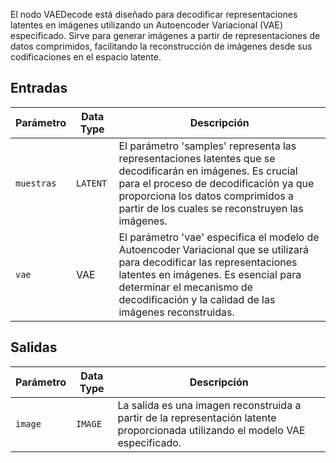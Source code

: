 
El nodo VAEDecode está diseñado para decodificar representaciones latentes en imágenes utilizando un Autoencoder Variacional (VAE) especificado. Sirve para generar imágenes a partir de representaciones de datos comprimidos, facilitando la reconstrucción de imágenes desde sus codificaciones en el espacio latente.

## Entradas

| Parámetro | Data Type | Descripción |
|-----------|-------------|-------------|
| `muestras` | `LATENT`    | El parámetro 'samples' representa las representaciones latentes que se decodificarán en imágenes. Es crucial para el proceso de decodificación ya que proporciona los datos comprimidos a partir de los cuales se reconstruyen las imágenes. |
| `vae`     | VAE       | El parámetro 'vae' especifica el modelo de Autoencoder Variacional que se utilizará para decodificar las representaciones latentes en imágenes. Es esencial para determinar el mecanismo de decodificación y la calidad de las imágenes reconstruidas. |

## Salidas

| Parámetro | Data Type | Descripción |
|-----------|-------------|-------------|
| `image`   | `IMAGE`     | La salida es una imagen reconstruida a partir de la representación latente proporcionada utilizando el modelo VAE especificado. |
